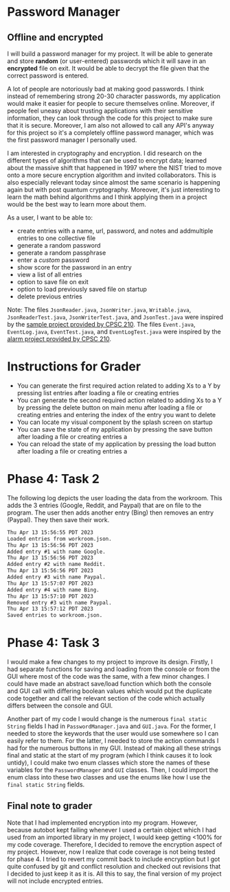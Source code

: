 # Password Manager

## Offline and encrypted


I will build a password manager for my project. It will be able to generate and store **random** (or user-entered) 
passwords which it will save in an **encrypted** file on exit. It would be able to decrypt the file given that the 
correct password is entered.

A lot of people are notoriously bad at making good passwords. I think instead of remembering strong 20-30 character 
passwords, my application would make it easier for people to secure themselves online. Moreover, if people feel 
uneasy about trusting applications with their sensitive information, they can look through the code for this project
to make sure that it is secure. Moreover, I am also not allowed to call any API's anyway for this project so it's a 
completely offline password manager, which was the first password manager I personally used. 

I am interested in cryptography and encryption. I did research on the different types of algorithms that can be 
used to encrypt data; learned about the massive shift that happened in 1997 where the NIST tried to move onto a more
secure encryption algorithm and invited collaborators. This is also especially relevant today since almost the same
scenario is happening again but with post quantum cryptography. Moreover, it's just interesting to learn the math 
behind algorithms and I think applying them in a project would be the best way to learn more about them. 


As a user, I want to be able to:
- create entries with a name, url, password, and notes and addmultiple entries to one collective file
- generate a random password
- generate a random passphrase
- enter a *custom* password
- show score for the password in an entry 
- view a list of all entries
- option to save file on exit
- option to load previously saved file on startup
- delete previous entries

[//]: # (Stretch Goals: Not Implemented Yet)

[//]: # (- view a specific previous entry using any of the entry fields or index )

[//]: # (- specify a *minimum* entropy for the generated password)

[//]: # (- edit previous entries to change any of the fields)

[//]: # (- **encrypt** the file when I'm done using it)

[//]: # (- **decrypt** the file using a password)

[//]: # (- store the encrypted file on my computer and have it be easily transportable)

Note: The files `JsonReader.java`, `JsonWriter.java`, `Writable.java`, `JsonReaderTest.java`, `JsonWriterTest.java`, and 
`JsonTest.java` were inspired by the 
[sample project provided by CPSC 210](https://github.students.cs.ubc.ca/CPSC210/JsonSerializationDemo.git). The files
`Event.java`, `EventLog.java`, `EventTest.java`, and `EventLogTest.java` were inspired by the [alarm project provided by
CPSC 210](https://github.students.cs.ubc.ca/CPSC210/AlarmSystem).

# Instructions for Grader

- You can generate the first required action related to adding Xs to a Y by pressing list entries
after loading a file or creating entries
- You can generate the second required action related to adding Xs to a Y by pressing the delete button on main menu
after loading a file or creating entries and entering the index of the entry you want to delete
- You can locate my visual component by the splash screen on startup
- You can save the state of my application by pressing the save button after loading a file or creating entries a
- You can reload the state of my application by pressing the load button after loading a file or creating entries a

# Phase 4: Task 2

The following log depicts the user loading the data from the workroom. This adds the 
3 entries (Google, Reddit, and Paypal) that are on file to the program. The user then adds
another entry (Bing) then removes an entry (Paypal). They then save their work.
```dtd
Thu Apr 13 15:56:55 PDT 2023
Loaded entries from workroom.json.
Thu Apr 13 15:56:56 PDT 2023
Added entry #1 with name Google.
Thu Apr 13 15:56:56 PDT 2023
Added entry #2 with name Reddit.
Thu Apr 13 15:56:56 PDT 2023
Added entry #3 with name Paypal.
Thu Apr 13 15:57:07 PDT 2023
Added entry #4 with name Bing.
Thu Apr 13 15:57:10 PDT 2023
Removed entry #3 with name Paypal.
Thu Apr 13 15:57:12 PDT 2023
Saved entries to workroom.json.
```

# Phase 4: Task 3
I would make a few changes to my project to improve its design. Firstly, I had separate functions
for saving and loading from the console or from the GUI where most of the code was the same, with 
a few minor changes. I could have made an abstract save/load function which both the console and 
GUI call with differing boolean values which would put the duplicate code together and call the 
relevant section of the code which actually differs between the console and GUI. 

Another part of my code I would change is the numerous `final static String` fields I had in 
`PasswordManager.java` and `GUI.java`. For the former, I needed to store the keywords that the user
would use somewhere so I can easily refer to them. For the latter, I needed to store the action 
commands I had for the numerous buttons in my GUI. Instead of making all these strings final and 
static at the start of my program (which I think causes it to look untidy), I could make two enum 
classes which store the names of these variables for the `PasswordManager` and `GUI` classes. Then,
I could import the enum class into these two classes and use the enums like how I use the
`final static String` fields. 

## Final note to grader

Note that I had implemented encryption into my program. However, because autobot kept failing whenever 
I used a certain object which I had used from an imported library in my project, I would keep getting <100% 
for my code coverage. Therefore, I decided to remove the encryption aspect of my project. However, now I realize 
that code coverage is not being tested for phase 4. I tried to revert my commit back to include encryption
but I got quite confused by git and conflict resolution and checked out revisions that I decided to just keep it 
as it is. All this to say, the final version of my project will not include encrypted entries. 